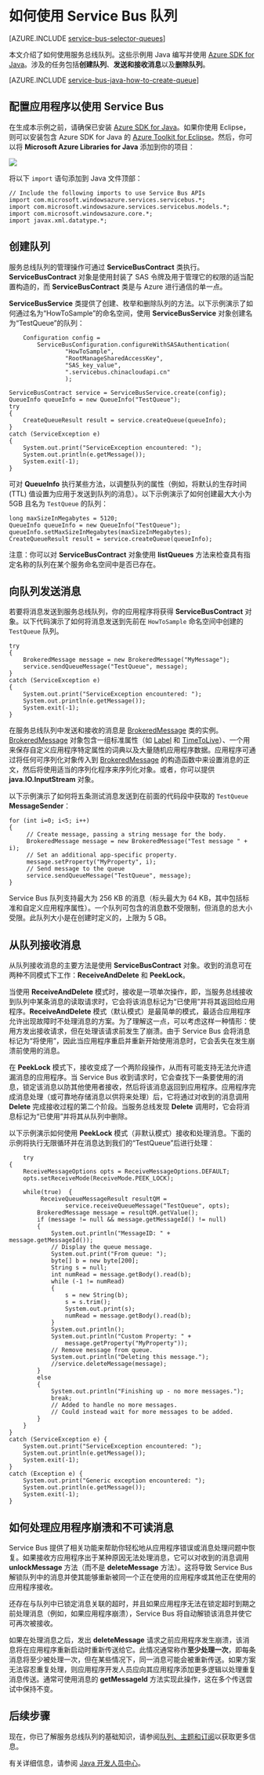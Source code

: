 <properties
	pageTitle="如何通过 Java 使用服务总线队列 | Microsoft Azure"
	description="了解如何在 Azure 中使用 Service Bus 队列。用 Java 编写的代码示例。"
	services="service-bus"
	documentationCenter="java"
	authors="sethmanheim"
	manager="timlt"
	/>

<tags
	ms.service="service-bus"
	ms.date="01/26/2016"
	wacn.date="04/01/2016"/>

# 如何使用 Service Bus 队列

[AZURE.INCLUDE [service-bus-selector-queues](../includes/service-bus-selector-queues.md)]

本文介绍了如何使用服务总线队列。这些示例用 Java 编写并使用 [Azure SDK for Java][]。涉及的任务包括**创建队列**、**发送和接收消息**以及**删除队列**。

[AZURE.INCLUDE [service-bus-java-how-to-create-queue](../includes/service-bus-java-how-to-create-queue.md)]

## 配置应用程序以使用 Service Bus

在生成本示例之前，请确保已安装 [Azure SDK for Java][]。如果你使用 Eclipse，则可以安装包含 Azure SDK for Java 的 [Azure Toolkit for Eclipse][]。然后，你可以将 **Microsoft Azure Libraries for Java** 添加到你的项目：

![](./media/service-bus-java-how-to-use-queues/eclipselibs.png)

将以下 `import` 语句添加到 Java 文件顶部：

```
// Include the following imports to use Service Bus APIs
import com.microsoft.windowsazure.services.servicebus.*;
import com.microsoft.windowsazure.services.servicebus.models.*;
import com.microsoft.windowsazure.core.*;
import javax.xml.datatype.*;
```

## 创建队列

服务总线队列的管理操作可通过 **ServiceBusContract** 类执行。**ServiceBusContract** 对象是使用封装了 SAS 令牌及用于管理它的权限的适当配置构造的，而 **ServiceBusContract** 类是与 Azure 进行通信的单一点。

**ServiceBusService** 类提供了创建、枚举和删除队列的方法。以下示例演示了如何通过名为“HowToSample”的命名空间，使用 **ServiceBusService** 对象创建名为“TestQueue”的队列：

		Configuration config =
			ServiceBusConfiguration.configureWithSASAuthentication(
					"HowToSample",
					"RootManageSharedAccessKey",
					"SAS_key_value",
					".servicebus.chinacloudapi.cn"
					);

    ServiceBusContract service = ServiceBusService.create(config);
    QueueInfo queueInfo = new QueueInfo("TestQueue");
    try
    {
		CreateQueueResult result = service.createQueue(queueInfo);
    }
	catch (ServiceException e)
	{
	    System.out.print("ServiceException encountered: ");
        System.out.println(e.getMessage());
        System.exit(-1);
    }

可对 **QueueInfo** 执行某些方法，以调整队列的属性（例如，将默认的生存时间 (TTL) 值设置为应用于发送到队列的消息）。以下示例演示了如何创建最大大小为 5GB 且名为 `TestQueue` 的队列：

    long maxSizeInMegabytes = 5120;
    QueueInfo queueInfo = new QueueInfo("TestQueue");
    queueInfo.setMaxSizeInMegabytes(maxSizeInMegabytes); 
    CreateQueueResult result = service.createQueue(queueInfo);

注意：你可以对 **ServiceBusContract** 对象使用 **listQueues** 方法来检查具有指定名称的队列在某个服务命名空间中是否已存在。

## 向队列发送消息

若要将消息发送到服务总线队列，你的应用程序将获得 **ServiceBusContract** 对象。以下代码演示了如何将消息发送到先前在 `HowToSample` 命名空间中创建的 `TestQueue` 队列。

    try
    {
        BrokeredMessage message = new BrokeredMessage("MyMessage");
        service.sendQueueMessage("TestQueue", message);
    }
    catch (ServiceException e) 
    {
        System.out.print("ServiceException encountered: ");
        System.out.println(e.getMessage());
        System.exit(-1);
    }

在服务总线队列中发送和接收的消息是 [BrokeredMessage][] 类的实例。[BrokeredMessage][] 对象包含一组标准属性（如 [Label](https://msdn.microsoft.com/zh-cn/library/azure/microsoft.servicebus.messaging.brokeredmessage.label.aspx) 和 [TimeToLive](https://msdn.microsoft.com/zh-cn/library/azure/microsoft.servicebus.messaging.brokeredmessage.timetolive.aspx)）、一个用来保存自定义应用程序特定属性的词典以及大量随机应用程序数据。应用程序可通过将任何可序列化对象传入到 [BrokeredMessage][] 的构造函数中来设置消息的正文，然后将使用适当的序列化程序来序列化对象。或者，你可以提供 **java.IO.InputStream** 对象。

以下示例演示了如何将五条测试消息发送到在前面的代码段中获取的 `TestQueue` **MessageSender**：

    for (int i=0; i<5; i++)
    {
         // Create message, passing a string message for the body.
         BrokeredMessage message = new BrokeredMessage("Test message " + i);
         // Set an additional app-specific property.
         message.setProperty("MyProperty", i); 
         // Send message to the queue
         service.sendQueueMessage("TestQueue", message);
    }

Service Bus 队列支持最大为 256 KB 的消息（标头最大为 64 KB，其中包括标准和自定义应用程序属性）。一个队列可包含的消息数不受限制，但消息的总大小受限。此队列大小是在创建时定义的，上限为 5 GB。

## 从队列接收消息

从队列接收消息的主要方法是使用 **ServiceBusContract** 对象。收到的消息可在两种不同模式下工作：**ReceiveAndDelete** 和 **PeekLock**。

当使用 **ReceiveAndDelete** 模式时，接收是一项单次操作，即，当服务总线接收到队列中某条消息的读取请求时，它会将该消息标记为“已使用”并将其返回给应用程序。**ReceiveAndDelete** 模式（默认模式）是最简单的模式，最适合应用程序允许出现故障时不处理消息的方案。为了理解这一点，可以考虑这样一种情形：使用方发出接收请求，但在处理该请求前发生了崩溃。由于 Service Bus 会将消息标记为“将使用”，因此当应用程序重启并重新开始使用消息时，它会丢失在发生崩溃前使用的消息。

在 **PeekLock** 模式下，接收变成了一个两阶段操作，从而有可能支持无法允许遗漏消息的应用程序。当 Service Bus 收到请求时，它会查找下一条要使用的消息，锁定该消息以防其他使用者接收，然后将该消息返回到应用程序。应用程序完成消息处理（或可靠地存储消息以供将来处理）后，它将通过对收到的消息调用 **Delete** 完成接收过程的第二个阶段。当服务总线发现 **Delete** 调用时，它会将消息标记为“已使用”并将其从队列中删除。

以下示例演示如何使用 **PeekLock** 模式（非默认模式）接收和处理消息。下面的示例将执行无限循环并在消息达到我们的“TestQueue”后进行处理：

    	try
	{
		ReceiveMessageOptions opts = ReceiveMessageOptions.DEFAULT;
		opts.setReceiveMode(ReceiveMode.PEEK_LOCK);
	
		while(true)  { 
	         ReceiveQueueMessageResult resultQM = 
	     			service.receiveQueueMessage("TestQueue", opts);
		    BrokeredMessage message = resultQM.getValue();
		    if (message != null && message.getMessageId() != null)
		    {
			    System.out.println("MessageID: " + message.getMessageId());    
			    // Display the queue message.
			    System.out.print("From queue: ");
			    byte[] b = new byte[200];
			    String s = null;
			    int numRead = message.getBody().read(b);
			    while (-1 != numRead)
	            {
	                s = new String(b);
	                s = s.trim();
	                System.out.print(s);
	                numRead = message.getBody().read(b);
			    }
	            System.out.println();
			    System.out.println("Custom Property: " + 
			        message.getProperty("MyProperty"));
			    // Remove message from queue.
			    System.out.println("Deleting this message.");
			    //service.deleteMessage(message);
		    }  
		    else  
		    {        
		        System.out.println("Finishing up - no more messages.");        
		        break; 
		        // Added to handle no more messages.
		        // Could instead wait for more messages to be added.
		    }
	    }
	}
	catch (ServiceException e) {
	    System.out.print("ServiceException encountered: ");
	    System.out.println(e.getMessage());
	    System.exit(-1);
	}
	catch (Exception e) {
	    System.out.print("Generic exception encountered: ");
	    System.out.println(e.getMessage());
	    System.exit(-1);
	} 	

## 如何处理应用程序崩溃和不可读消息

Service Bus 提供了相关功能来帮助你轻松地从应用程序错误或消息处理问题中恢复。如果接收方应用程序出于某种原因无法处理消息，它可以对收到的消息调用 **unlockMessage** 方法（而不是 **deleteMessage** 方法）。这将导致 Service Bus 解锁队列中的消息并使其能够重新被同一个正在使用的应用程序或其他正在使用的应用程序接收。

还存在与队列中已锁定消息关联的超时，并且如果应用程序无法在锁定超时到期之前处理消息（例如，如果应用程序崩溃），Service Bus 将自动解锁该消息并使它可再次被接收。

如果在处理消息之后，发出 **deleteMessage** 请求之前应用程序发生崩溃，该消息将在应用程序重新启动时重新传送给它。此情况通常称作**至少处理一次**，即每条消息将至少被处理一次，但在某些情况下，同一消息可能会被重新传送。如果方案无法容忍重复处理，则应用程序开发人员应向其应用程序添加更多逻辑以处理重复消息传送。通常可使用消息的 **getMessageId** 方法实现此操作，这在多个传送尝试中保持不变。

## 后续步骤

现在，你已了解服务总线队列的基础知识，请参阅[队列、主题和订阅][]以获取更多信息。

有关详细信息，请参阅 [Java 开发人员中心](/develop/java/)。


[Azure SDK for Java]: /develop/java/
[Azure Toolkit for Eclipse]: https://msdn.microsoft.com/zh-cn/library/azure/hh694271.aspx

[队列、主题和订阅]: /documentation/articles/service-bus-queues-topics-subscriptions
[BrokeredMessage]: https://msdn.microsoft.com/zh-cn/library/azure/microsoft.servicebus.messaging.brokeredmessage.aspx

<!---HONumber=Mooncake_0104_2016-->